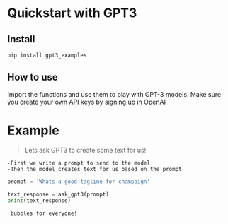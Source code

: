 Quickstart with GPT3
================

<!-- WARNING: THIS FILE WAS AUTOGENERATED! DO NOT EDIT! -->

## Install

``` sh
pip install gpt3_examples
```

## How to use

Import the functions and use them to play with GPT-3 models. Make sure
you create your own API keys by signing up in OpenAI

# Example

> Lets ask GPT3 to create some text for us!

    -First we write a prompt to send to the model
    -Then the model creates text for us based on the prompt

``` python
prompt = 'Whats a good tagline for champaign'

text_response = ask_gpt3(prompt)
print(text_response)
```

     bubbles for everyone!
